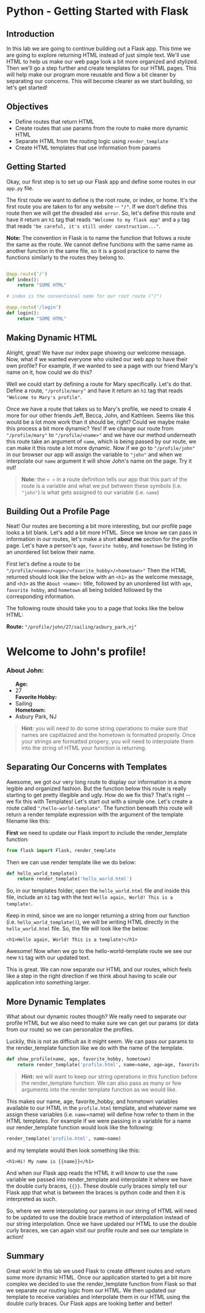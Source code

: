 
# Python - Getting Started with Flask

## Introduction
In this lab we are going to continue building out a Flask app. This time we are going to explore returning HTML instead of just simple text. We'll use HTML to help us make our web page look a bit more organized and stylized. Then we'll go a step further and create templates for our HTML pages. This will help make our program more reusable and flow a bit cleaner by separating our concerns. This will become clearer as we start building, so let's get started!

## Objectives
* Define routes that return HTML
* Create routes that use params from the route to make more dynamic HTML
* Separate HTML from the routing logic using `render_template`
* Create HTML templates that use information from params

## Getting Started
Okay, our first step is to set up our Flask app and define some routes in our `app.py` file.

The first route we want to define is the root route, or index, or home. It's the first route you are taken to for any website -- `"/"`. If we don't define this route then we will get the dreaded `404 error`. So, let's define this route and have it return an `h1` tag that reads `"Welcome to my flask app"` and a `p` tag that reads `"be careful, it's still under construction..."`.

**Note:** The convention in Flask is to name the function that follows a route the same as the route. We cannot define functions with the same name as another function in the same file, so it is a good practice to name the functions similarly to the routes they belong to.

```python

@app.route('/')
def index():
    return "SOME HTML"

# index is the conventional name for our root route ("/")

@app.route('/login')
def login():
    return "SOME HTML"

```

## Making Dynamic HTML
Alright, great! We have our index page showing our welcome message. Now, what if we wanted everyone who visited our web app to have their own profile? For example, if we wanted to see a page with our friend Mary's name on it, how could we do this?

Well we could start by defining a route for Mary specifically. Let's do that. Define a route, `"/profile/mary"` and have it return an `h1` tag that reads `"Welcome to Mary's profile"`.

Once we have a route that takes us to Mary's profile, we need to create 4 more for our other friends Jeff, Becca, John, and Kathleen. Seems like this would be a lot more work than it should be, right? Could we maybe make this process a bit more dynamic? Yes! If we change our route from `"/profile/mary"` to `"/profile/<name>"` and we have our method underneath this route take an argument of `name`, which is being passed by our route, we can make it this route a lot more dynamic. Now if we go to `"/profile/john"` in our browser our app will assign the <name> variable to `"john"` and when we interpolate our `name` argument it will show John's name on the page. Try it out!

> **Note:** the `< >` in a route definition tells our app that this part of the route is a variable and what we put between these symbols (i.e. `"john"`) is what gets assigned to our variable (i.e. `name`)

## Building Out a Profile Page

Neat! Our routes are becoming a bit more interesting, but our profile page looks a bit blank. Let's add a bit more HTML. Since we know we can pass in information in our routes, let's make a short __about me__ section for the profile page. Let's have a person's `age`, `favorite hobby`, and `hometown` be listing in an unordered list below their name.

First let's define a route to be `"/profile/<name>/<age>/<favorite_hobby>/<hometown>"`
Then the HTML returned should look like the below with an `<h1>` as the welcome message, and `<h3>` as the `About <name>:` title, followed by an unordered list with `age`, `favorite hobby`, and `hometown` all being bolded followed by the corresponding information.

The following route should take you to a page that looks like the below HTML:

**Route:** `"/profile/john/27/sailing/asbury_park,nj"`

<h1>Welcome to John's profile!</h1>
<h3>About John:</h3>
<ul>
    <strong>Age:</strong><li>27</li>
    <strong>Favorite Hobby:</strong><li>Sailing</li>
    <strong>Hometown:</strong><li>Asbury Park, NJ</li>
</ul>

> **Hint:** you will need to do some string operations to make sure that names are capitlaized and the hometown is formatted properly. Once your strings are formatted propery, you will need to interpolate them into the string of HTML your function is returning.

## Separating Our Concerns with Templates

Awesome, we got our very long route to display our information in a more legible and organized fashion. But the function below this route is really starting to get pretty illegible and ugly. How do we fix this? That's right -- we fix this with Templates! Let's start out with a simple one. Let's create a route called `"/hello-world-template"`. The function beneath this route will return a render template expression with the argument of the template filename like this:

**First** we need to update our Flask import to include the render_template function:


```python
from flask import Flask, render_template
```
Then we can use render template like we do below:

```python
def hello_world_template()
    return render_template('hello_world.html')
```

So, in our templates folder, open the `hello_world.html` file and inside this file, include an `h1` tag with the text `Hello again, World! This is a template!`.

Keep in mind, since we are no longer returning a string from our function (i.e. `hello_world_template()`), we will be writing HTML directly in the `hello_world.html` file. So, the file will look like the below:

`<h1>Hello again, World! This is a template!</h1>`

Awesome! Now when we go to the hello-world-template route we see our new `h1` tag with our updated text.

This is great. We can now separate our HTML and our routes, which feels like a step in the right direction if we think about having to scale our application into something larger.

## More Dynamic Templates

What about our dynamic routes though? We really need to separate our profile HTML but we also need to make sure we can get our params (or data from our route) so we can personalize the profiles.

Luckily, this is not as difficult as it might seem. We can pass our params to the render_template function like we do with the name of the template.

```python
def show_profile(name, age, favorite_hobby, hometown)
    return render_template('profile.html', name=name, age=age, favorite_hobby=favorite_hobby, hometown=hometown)
```

> **Hint:** we will want to keep our string operations in this function before the render_template function. We can also pass as many or few arguments into the render template function as we would like.

This makes our name, age, favorite_hobby, and hometown variables available to our HTML in the `profile.html` template, and whatever name we assign these variables (i.e. `name`=name) will define how refer to them in the HTML templates. For example if we were passing in a variable for a name our render_template function would look like the following:

```python
render_template('profile.html', name=name)
```

and my template would then look something like this:

`<h1>Hi! My name is {{name}}</h1>`

And when our Flask app reads the HTML it will know to use the `name` variable we passed into render_template and interpolate it where we have the double curly braces, `{{}}`. These double curly braces simply tell our Flask app that what is between the braces is python code and then it is interpreted as such.

So, where we were interpolating our params in our string of HTML will need to be updated to use the double brace method of interpolation instead of our string interpolation. Once we have updated our HTML to use the double curly braces, we can again visit our profile route and see our template in action!

## Summary

Great work! In this lab we used Flask to create different routes and return some more dynamic HTML. Once our application started to get a bit more complex we decided to use the render_template function from Flask so that we separate our routing logic from our HTML. We then updated our template to receive variables and interpolate them in our HTML using the double curly braces. Our Flask apps are looking better and better!
